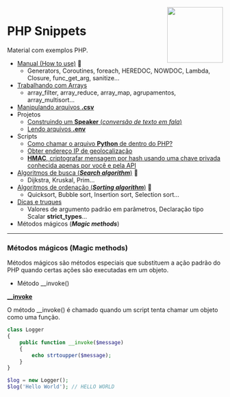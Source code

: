 <img src="https://i.ibb.co/M6nBBb0/mascote.png" align="right" width="130">

# PHP Snippets

<p>
  Material com exemplos PHP.<br/>
</p>

- [Manual (How to use)](./how-to-use/README.md) 🤠
    - Generators, Coroutines, foreach, HEREDOC, NOWDOC, Lambda, Closure, func_get_arg, sanitize...
- [Trabalhando com Arrays](./arrays-manipulating/README.md)
    - array_filter, array_reduce, array_map, agrupamentos, array_multisort...
- [Manipulando arquivos **.csv**](./csv-manipulating/README.md)
- Projetos
    - [Construindo um **Speaker** (_conversão de texto em fala_)](./projects/speaker/speaker.php)
    - [Lendo arquivos **.env**](./projects/reading-env/DotEnv.php)
- Scripts
    - [Como chamar o arquivo <b>Python</b> de dentro do PHP?](https://github.com/JoseMateusCamargo/php/tree/main/scripts/run_python)
    - [Obter endereço IP de geolocalização](https://github.com/JoseMateusCamargo/php/blob/main/scripts/get_geolocation.php)
    - [<b>HMAC</b>, criptografar mensagem por hash usando uma chave privada conhecida apenas por você e pela API](https://github.com/JoseMateusCamargo/php/blob/main/scripts/hmac-verification.php)
- [Algoritmos de busca (_**Search algorithm**_)](./search-algorithm/README.md) 🤠
    - Dijkstra, Kruskal, Prim...
- [Algoritmos de ordenação (**_Sorting algorithm_**)](./sorting-algorithm/README.md) 🤠
    - Quicksort, Bubble sort, Insertion sort, Selection sort...
- [Dicas e truques](./tips-and-tricks/README.md)
    - Valores de argumento padrão em parâmetros, Declaração tipo Scalar **strict_types**...
- Métodos mágicos (_**Magic methods**_)

---

### Métodos mágicos (Magic methods)

Métodos mágicos são métodos especiais que substituem a ação padrão do PHP quando certas ações são executadas
em um objeto.

- Método __invoke()

**[__invoke](https://www.php.net/manual/pt_BR/language.oop5.magic.php#object.invoke)**

O método __invoke() é chamado quando um script tenta chamar um objeto como uma função.

```PHP
class Logger
{
    public function __invoke($message)
    {
        echo strtoupper($message);
    }
}

$log = new Logger();
$log('Hello World'); // HELLO WORLD
```